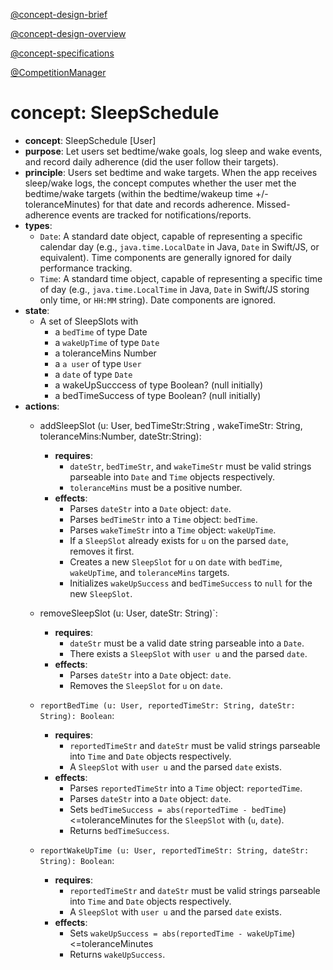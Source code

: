 [@concept-design-brief](../../background/concept-design-brief.md)

[@concept-design-overview](../../background/concept-design-overview.md)

[@concept-specifications](../../background/concept-specifications.md)

[@CompetitionManager](../CompetitionManager/CompetitionManager.md)
# concept: SleepSchedule

- **concept**: SleepSchedule [User]
- **purpose**: Let users set bedtime/wake goals, log sleep and wake events, and record daily adherence (did the user follow their targets).
- **principle**: Users set bedtime and wake targets. When the app receives sleep/wake logs, the concept computes whether the user met the bedtime/wake targets (within the bedtime/wakeup time +/- toleranceMinutes) for that date and records adherence. Missed-adherence events are tracked for notifications/reports.
- **types**:
    *   `Date`: A standard date object, capable of representing a specific calendar day (e.g., `java.time.LocalDate` in Java, `Date` in Swift/JS, or equivalent). Time components are generally ignored for daily performance tracking.
    *   `Time`: A standard time object, capable of representing a specific time of day (e.g., `java.time.LocalTime` in Java, `Date` in Swift/JS storing only time, or `HH:MM` string). Date components are ignored.
- **state**:
    - A set of SleepSlots with
        - a `bedTime` of type Date
        - a `wakeUpTime` of type `Date`
        - a toleranceMins Number
        - a `a user` of type `User`
        - a `date` of type `Date`
        - a wakeUpSucccess of type Boolean? (null initially)
        - a bedTimeSuccess of type Boolean? (null initially)
- **actions**:
    - addSleepSlot (u: User, bedTimeStr:String , wakeTimeStr: String, toleranceMins:Number, dateStr:String):
        - **requires**:
	        -    `dateStr`, `bedTimeStr`, and `wakeTimeStr` must be valid strings parseable into `Date` and `Time` objects respectively.
            *   `toleranceMins` must be a positive number.
        - **effects**:
	        -   Parses `dateStr` into a `Date` object: `date`.
            *   Parses `bedTimeStr` into a `Time` object: `bedTime`.
            *   Parses `wakeTimeStr` into a `Time` object: `wakeUpTime`.
            *   If a `SleepSlot` already exists for `u` on the parsed `date`, removes it first.
            *   Creates a new `SleepSlot` for `u` on `date` with `bedTime`, `wakeUpTime`, and `toleranceMins` targets.
            *   Initializes `wakeUpSuccess` and `bedTimeSuccess` to `null` for the new `SleepSlot`.

    - removeSleepSlot (u: User, dateStr: String)`:
        *   **requires**:
            *  `dateStr` must be a valid date string parseable into a `Date`.
            *   There exists a `SleepSlot` with `user u` and the parsed `date`.
        *   **effects**:
            *   Parses `dateStr` into a `Date` object: `date`.
            *   Removes the `SleepSlot` for `u` on `date`.
    *   `reportBedTime (u: User, reportedTimeStr: String, dateStr: String): Boolean`:
        *   **requires**:
            *   `reportedTimeStr` and `dateStr` must be valid strings parseable into `Time` and `Date` objects respectively.
            *   A `SleepSlot` with `user u` and the parsed `date` exists.
        *   **effects**:
            *   Parses `reportedTimeStr` into a `Time` object: `reportedTime`.
            *   Parses `dateStr` into a `Date` object: `date`.
            *   Sets `bedTimeSuccess = abs(reportedTime - bedTime`)<=toleranceMinutes for the `SleepSlot` with (`u`, `date`).
            *   Returns `bedTimeSuccess`.

    *   `reportWakeUpTime (u: User, reportedTimeStr: String, dateStr: String): Boolean`:
        *   **requires**:
            * `reportedTimeStr` and `dateStr` must be valid strings parseable into `Time` and `Date` objects respectively.
            *   A `SleepSlot` with `user u` and the parsed `date` exists.
        *   **effects**:
            *   Sets `wakeUpSuccess = abs(reportedTime - wakeUpTime`)<=toleranceMinutes
            *   Returns `wakeUpSuccess`.
